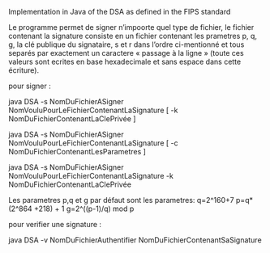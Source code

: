 Implementation in Java of the DSA as defined in the FIPS standard


Le programme permet de signer n’impoorte quel type de fichier, le fichier contenant la signature consiste en un fichier contenant les prametres p, q, g, la clé publique du signataire, s et r dans l’ordre ci-mentionné et tous separés par exactement un caractere « passage à la ligne » (toute ces valeurs sont ecrites en base hexadecimale et sans espace dans cette écriture).

pour signer :

java DSA -s NomDuFichierASigner NomVouluPourLeFichierContenantLaSignature [ -k NomDuFichierContenantLaClePrivée ]

java DSA -s NomDuFichierASigner NomVouluPourLeFichierContenantLaSignature [ -c NomDuFichierContenantLesParametres ]

java DSA -s NomDuFichierASigner NomVouluPourLeFichierContenantLaSignature  -k NomDuFichierContenantLaClePrivée 

Les parametres p,q et g par défaut sont les parametres: 
q=2^160+7
p=q* (2^864 +218) + 1
g=2^((p-1)/q) mod p

pour verifier une signature :

java DSA -v NomDuFichierAuthentifier NomDuFichierContenantSaSignature



